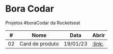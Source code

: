 # Bora Codar

Projetos #boraCodar da Rocketseat

<table>
      <thead>
         <tr>
            <th>#</th>
            <th>Nome</th>
            <th>Data</th>
            <th>Abrir</th>
         </tr>
      </thead>
      <tbody>
         <tr>
            <td>02</td>
            <td>Card de produto</td>
            <td>19/01/23</td>
            <td><a href="https://github.com/elizalap/rocketseat/tree/main/%23boraCodar/desafio%202%20-%20card%20de%20produtos"> :link: </a></td>
         </tr>
      </tbody>
   </table>